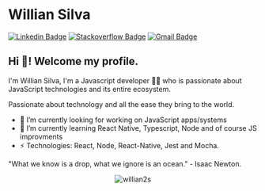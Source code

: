 # Willian Silva
[![Linkedin Badge](https://img.shields.io/badge/-LinkedIn-blue?style=flat-square&logo=Linkedin&logoColor=white&link=https://www.linkedin.com/in/williansilva21/)](https://www.linkedin.com/in/williansilva21/)
[![Stackoverflow Badge](https://img.shields.io/badge/-Stackoverflow-4CA143?style=flat-square&logo=Stackoverflow&logoColor=white&link=https://pt.stackoverflow.com/users/155598/willian-silva)](https://pt.stackoverflow.com/users/155598/willian-silva)
[![Gmail Badge](https://img.shields.io/badge/-Gmail-c14438?style=flat-square&logo=Gmail&logoColor=white&link=mailto:silva.williansantos@gmail.com)](mailto:silva.williansantos@gmail.com)

## Hi 👋! Welcome my profile.

I'm Willian Silva, I'm a Javascript developer 👨‍💻 who is passionate about JavaScript technologies and its entire ecosystem.

Passionate about technology and all the ease they bring to the world.

- 🔭 I’m currently looking for working on JavaScript apps/systems
- 🌱 I’m currently learning React Native, Typescript, Node and of course JS improvments
-  ⚡ Technologies: React, Node, React-Native, Jest and Mocha.

"What we know is a drop, what we ignore is an ocean." - Isaac Newton.

<p align="center">
<img src="https://github-readme-stats.vercel.app/api?username=willian2s&show_icons=true" alt="willian2s"/> 
</p>
